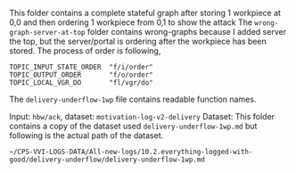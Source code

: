 This folder contains a complete stateful graph after storing 1 workpiece at 0,0 and then ordering 1 workpiece from 0,1 to show the attack
The `wrong-graph-server-at-top` folder contains wrong-graphs because I added server the top, but the server/portal is ordering after the workpiece has been stored.
The process of order is following,
```
TOPIC_INPUT_STATE_ORDER  "f/i/order"
TOPIC_OUTPUT_ORDER       "f/o/order"
TOPIC_LOCAL_VGR_DO       "fl/vgr/do"
```
The `delivery-underflow-1wp` file contains readable function names.

Input: `hbw/ack`, dataset: `motivation-log-v2-delivery`
Dataset: 
This folder contains a copy of the dataset used `delivery-underflow-1wp.md` but following is the actual path of the dataset.
```
~/CPS-VVI-LOGS-DATA/All-new-logs/10.2.everything-logged-with-good/delivery-underflow/delivery-underflow-1wp.md
```
